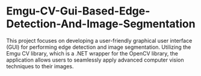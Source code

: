 # Emgu-CV-Gui-Based-Edge-Detection-And-Image-Segmentation
 This project focuses on developing a user-friendly graphical user interface (GUI) for performing edge detection and image segmentation. Utilizing the Emgu CV library, which is a .NET wrapper for the OpenCV library, the application allows users to seamlessly apply advanced computer vision techniques to their images.
